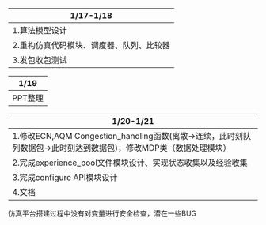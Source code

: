 ## 

| 1/17-1/18                                |
| ---------------------------------------- |
| 1.算法模型设计                           |
| 2.重构仿真代码模块、调度器、队列、比较器 |
| 3.发包收包测试                           |

| 1/19    |
| ------- |
| PPT整理 |



| 1/20-1/21                                                    |
| ------------------------------------------------------------ |
| 1.修改ECN,AQM Congestion_handling函数(离散->连续，此时刻队列数据包->此时刻达到数据包)，修改MDP类（数据处理模块） |
| 2.完成experience_pool文件模块设计、实现状态收集以及经验收集  |
| 3.完成configure API模块设计                                  |
| 4.文档                                                       |

仿真平台搭建过程中没有对变量进行安全检查，潜在一些BUG